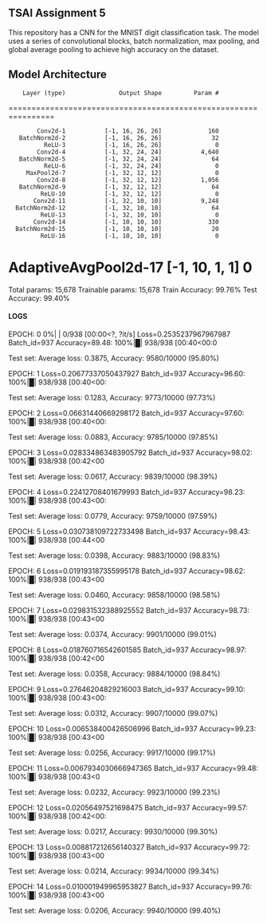 ## TSAI Assignment 5
This repository has a CNN for the MNIST digit classification task. The model uses a series of convolutional blocks, batch normalization, max pooling, and global average pooling to achieve high accuracy on the dataset.

Model Architecture
----------------------------------------------------------------
        Layer (type)               Output Shape         Param #
================================================================


            Conv2d-1           [-1, 16, 26, 26]             160
       BatchNorm2d-2           [-1, 16, 26, 26]              32
              ReLU-3           [-1, 16, 26, 26]               0
            Conv2d-4           [-1, 32, 24, 24]           4,640
       BatchNorm2d-5           [-1, 32, 24, 24]              64
              ReLU-6           [-1, 32, 24, 24]               0
         MaxPool2d-7           [-1, 32, 12, 12]               0
            Conv2d-8           [-1, 32, 12, 12]           1,056
       BatchNorm2d-9           [-1, 32, 12, 12]              64
             ReLU-10           [-1, 32, 12, 12]               0
           Conv2d-11           [-1, 32, 10, 10]           9,248
      BatchNorm2d-12           [-1, 32, 10, 10]              64
             ReLU-13           [-1, 32, 10, 10]               0
           Conv2d-14           [-1, 10, 10, 10]             330
      BatchNorm2d-15           [-1, 10, 10, 10]              20
             ReLU-16           [-1, 10, 10, 10]               0
AdaptiveAvgPool2d-17             [-1, 10, 1, 1]               0
================================================================
Total params: 15,678
Trainable params: 15,678
Train Accuracy: 99.76%
Test Accuracy: 99.40%

#### LOGS
EPOCH: 0
  0%|                                                   | 0/938 [00:00<?, ?it/s]
Loss=0.2535237967967987 Batch_id=937 Accuracy=89.48: 100%|█| 938/938 [00:40<00:0

Test set: Average loss: 0.3875, Accuracy: 9580/10000 (95.80%)

EPOCH: 1
Loss=0.20677337050437927 Batch_id=937 Accuracy=96.60: 100%|█| 938/938 [00:40<00:

Test set: Average loss: 0.1283, Accuracy: 9773/10000 (97.73%)

EPOCH: 2
Loss=0.06631440669298172 Batch_id=937 Accuracy=97.60: 100%|█| 938/938 [00:40<00:

Test set: Average loss: 0.0883, Accuracy: 9785/10000 (97.85%)

EPOCH: 3
Loss=0.028334863483905792 Batch_id=937 Accuracy=98.02: 100%|█| 938/938 [00:42<00

Test set: Average loss: 0.0617, Accuracy: 9839/10000 (98.39%)

EPOCH: 4
Loss=0.22412708401679993 Batch_id=937 Accuracy=98.23: 100%|█| 938/938 [00:43<00:

Test set: Average loss: 0.0779, Accuracy: 9759/10000 (97.59%)

EPOCH: 5
Loss=0.030738109722733498 Batch_id=937 Accuracy=98.43: 100%|█| 938/938 [00:44<00

Test set: Average loss: 0.0398, Accuracy: 9883/10000 (98.83%)

EPOCH: 6
Loss=0.019193187355995178 Batch_id=937 Accuracy=98.62: 100%|█| 938/938 [00:43<00

Test set: Average loss: 0.0460, Accuracy: 9858/10000 (98.58%)

EPOCH: 7
Loss=0.029831532388925552 Batch_id=937 Accuracy=98.73: 100%|█| 938/938 [00:43<00

Test set: Average loss: 0.0374, Accuracy: 9901/10000 (99.01%)

EPOCH: 8
Loss=0.018760716542601585 Batch_id=937 Accuracy=98.97: 100%|█| 938/938 [00:42<00

Test set: Average loss: 0.0358, Accuracy: 9884/10000 (98.84%)

EPOCH: 9
Loss=0.27646204829216003 Batch_id=937 Accuracy=99.10: 100%|█| 938/938 [00:43<00:

Test set: Average loss: 0.0312, Accuracy: 9907/10000 (99.07%)

EPOCH: 10
Loss=0.006538400426506996 Batch_id=937 Accuracy=99.23: 100%|█| 938/938 [00:43<00

Test set: Average loss: 0.0256, Accuracy: 9917/10000 (99.17%)

EPOCH: 11
Loss=0.0067934030666947365 Batch_id=937 Accuracy=99.48: 100%|█| 938/938 [00:43<0

Test set: Average loss: 0.0232, Accuracy: 9923/10000 (99.23%)

EPOCH: 12
Loss=0.02056497521698475 Batch_id=937 Accuracy=99.57: 100%|█| 938/938 [00:42<00:

Test set: Average loss: 0.0217, Accuracy: 9930/10000 (99.30%)

EPOCH: 13
Loss=0.008817212656140327 Batch_id=937 Accuracy=99.72: 100%|█| 938/938 [00:43<00

Test set: Average loss: 0.0214, Accuracy: 9934/10000 (99.34%)

EPOCH: 14
Loss=0.010001949965953827 Batch_id=937 Accuracy=99.76: 100%|█| 938/938 [00:43<00

Test set: Average loss: 0.0206, Accuracy: 9940/10000 (99.40%)

